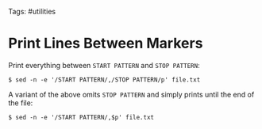 Tags: #utilities 

# Print Lines Between Markers
Print everything between `START PATTERN` and `STOP PATTERN`:
```shell
$ sed -n -e '/START PATTERN/,/STOP PATTERN/p' file.txt
```

A variant of the above omits `STOP PATTERN` and simply prints until the end of the file:
```shell
$ sed -n -e '/START PATTERN/,$p' file.txt
```
